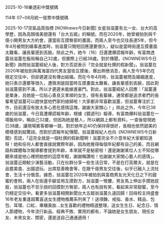 
2025-10-16樂透彩中獎號碼

                                
114年 07~08月統一發票中獎號碼
                             
2025-10-17空氣品質指標
                              [NOWnews今日新聞] 女星翁滋蔓有北一女、台大的高學歷，因為高顏值美貌還有「台大五姬」的稱號。而在2020年，她曾被拍到與千億小開男友大方約會，還當街互摸臀部的畫面，而兩人至今也交往長達5年，但今年4月被問到婚事進度時，翁滋蔓只簡短回應還要很久，疑似是當時街邊互摸畫面太難看，讓長輩感到丟臉。除此之外，她今（16）日還遭爆謊報年齡，有富商透露翁滋蔓在飯局稱自己32歲，但實際上已經38歲。對於傳聞，《NOWNEWS今日新聞》詢問翁滋蔓經紀人後，對方否認表示「完全就是杜撰的假新聞」。翁滋蔓在2020年被拍到與萬海富四代男友當街互摸後，爆出熱戀消息，兩人至今5年仍在穩定交往中，但卻遲遲沒有傳出結婚。而在今年4月時，翁滋蔓被問及婚姻進度，她只表示還要等很久，遭猜測是因當時互摸畫面太難看，讓長輩感到丟臉，因此對翁滋蔓感到不滿，所以才遲遲未能嫁進豪門。對此，翁滋蔓經紀人回應：「滋蔓還是單身，且她是一位貼心善良又孝順的女生，很有長輩緣，通常都是追求者們的長輩希望滋蔓可以趕快當他們家的媳婦啦！大家都非常喜歡滋蔓，但滋蔓專注於工作，目前還沒有放太多心思在感情這塊，謝謝大家關心！」除此之外，今年已38歲的翁滋蔓，今日竟遭爆謊報年齡，根據《鏡週刊》報導，有富商爆料翁滋蔓在一場飯局中，稱自己32歲，但因為她是藝人，所以網路上都有資料，一查後發現她已38歲，讓現場賓客都嚇一跳，對於她年近40仍保持得很好，長相也依然甜美的模樣感到超驚訝。而對於謊報年紀傳聞，翁滋蔓經紀人也向《NOWNEWS今日新聞》否認，「這完全就是一個杜撰的假新聞啊！滋蔓完全不介意年紀大家都知道呀！她和任何人都會直接說實際年齡，因為她覺得每個年紀都有自己的美，而且網路和媒體每次報導都會提到年齡，本來就不是秘密啦！還是謝謝某位人士不知從哪聽來或是他心裡把她想的這麼年輕，謝謝稱讚啦！也謝謝大家關心藝人的感情」。翁滋蔓近期較少演藝活動，只在社群分享一些生活日常，不是在打高爾夫，就是在品嘗美食、出國遊玩、出席慈善晚會等，在跟千億男友交往後，似乎已融入上流社會，生活十分愜意。據悉，翁滋蔓在2020年被拍到與富商男友光天化日之下的甜蜜約會照，兩人在街邊手腳並用互摸對方，翁滋蔓一彎腰，男友馬上伸出手摸她屁股，翁滋蔓也不甘示弱的回摸對方臀部，兩人也有說有笑，看起來非常甜蜜，至今仍穩定交往中。看更多翁滋蔓相關新聞台大五姬翁滋蔓久違回歸！回母校主持盛會 16年老友重逢超驚喜送女生禮物推薦系列來了！送項鍊、戒指、香水、精品、包包、耳環、口紅、專櫃美妝...女生喜歡的禮物精選整理，送女生生日、紀念日、情人節禮物，今年流行新品、經典不敗、實用的都有，不論她是女生朋友、現任女友、未來女友、閨密，還是送自己通通適用！